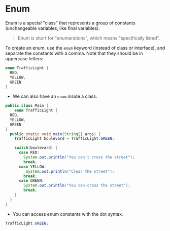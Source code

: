 # Enum

Enum is a special "class" that represents a group of constants (unchangeable variables, like final variables).

> Enum is short for "enumerations", which means "specifically listed".

To create an enum, use the `enum` keyword (instead of class or interface), and separate the constants with a comma. Note that they should be in uppercase letters:

``` Java
enum TrafficLight {
  RED,
  YELLOW,
  GREEN
}
```

* We can also have an `enum` inside a class.

``` Java
public class Main {
    enum TrafficLight {
  RED,
  YELLOW,
  GREEN
}
  public static void main(String[] args) {
    TrafficLight boulevard = TrafficLight.GREEN;

    switch(boulevard) {
      case RED:
        System.out.println("You can't cross the street");
        break;
      case YELLOW:
         System.out.println("Clear the street");
        break;
      case GREEN:
        System.out.println("You can cross the street");
        break;
    }
  }
}
```

* You can access enum constants with the dot syntax.

``` Java
TrafficLight.GREEN;
```
